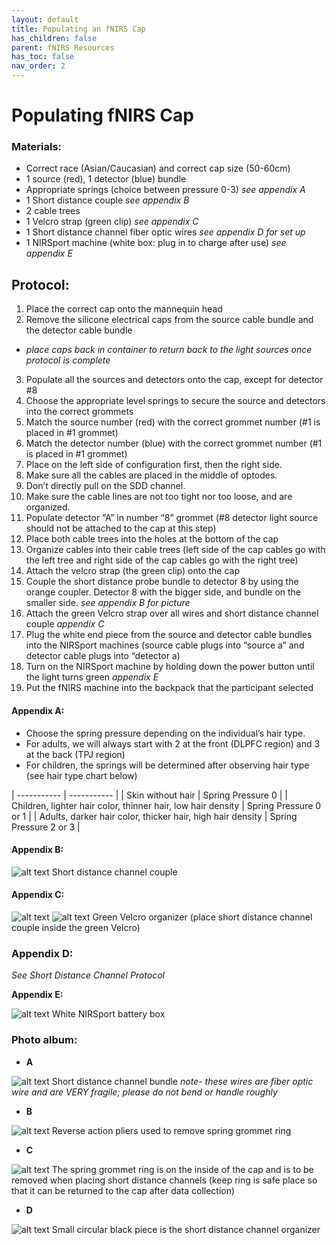 ```yaml
---
layout: default
title: Populating an fNIRS Cap
has_children: false
parent: fNIRS Resources
has_toc: false
nav_order: 2
---
```


# Populating fNIRS Cap

### Materials: 
- Correct race (Asian/Caucasian) and correct cap size (50-60cm)
- 1 source (red), 1 detector (blue) bundle 
- Appropriate springs (choice between pressure 0-3) *see appendix A*
- 1 Short distance couple *see appendix B*
- 2 cable trees 
- 1 Velcro strap (green clip) *see appendix C*
- 1 Short distance channel fiber optic wires *see appendix D for set up*
- 1 NIRSport machine (white box: plug in to charge after use) *see appendix E*

## Protocol:
1. Place the correct cap onto the mannequin head
2. Remove the silicone electrical caps from the source cable bundle and the detector cable bundle
- *place caps back in container to return back to the light sources once protocol is complete*
3. Populate all the sources and detectors onto the cap, except for detector #8
4. Choose the appropriate level springs to secure the source and detectors into the correct grommets
5. Match the source number (red) with the correct grommet number (#1 is placed in #1 grommet)
6. Match the detector number (blue) with the correct grommet number (#1 is placed in #1 grommet) 
7. Place on the left side of configuration first, then the right side. 
8. Make sure all the cables are placed in the middle of optodes. 
9. Don’t directly pull on the SDD channel.  
10. Make sure the cable lines are not too tight nor too loose, and are organized. 
11. Populate detector “A” in number “8” grommet (#8 detector light source should not be attached to the cap at this step)
12. Place both cable trees into the holes at the bottom of the cap 
13. Organize cables into their cable trees (left side of the cap cables go with the left tree and right side of the cap cables go with the right tree)
14. Attach the velcro strap (the green clip) onto the cap
15. Couple the short distance probe bundle to detector 8 by using the orange coupler. Detector 8 with the bigger side, and bundle on the smaller side. *see appendix B for picture*
16. Attach the green Velcro strap over all wires and short distance channel couple *appendix C*
17. Plug the white end piece from the source and detector cable bundles into the NIRSport machines (source cable plugs into “source a” and detector cable plugs into “detector a)
18. Turn on the NIRSport machine by holding down the power button until the light turns green *appendix E* 
19. Put the fNIRS machine into the backpack that the participant selected 





#### Appendix A:
- Choose the spring pressure depending on the individual’s hair type. 
- For adults, we will always start with 2 at the front (DLPFC region) and 3 at the back (TPJ region)
- For children, the springs will be determined after observing hair type (see hair type chart below)

| ----------- | ----------- |
| Skin without hair | Spring Pressure 0 |
| Children, lighter hair color, thinner hair, low hair density | Spring Pressure 0 or 1 |
| Adults, darker hair color, thicker hair, high hair density | Spring Pressure 2 or 3 |

#### Appendix B:

![alt text](couple.png)
Short distance channel couple 

#### Appendix C:

![alt text](velcro.png)
![alt text](velcro_2.png)
Green Velcro organizer (place short distance channel couple inside the green Velcro) 

### Appendix D:
*See Short Distance Channel Protocol*

**Appendix E:**

![alt text](nirsport.png)
White NIRSport battery box 


### Photo album:
- **A**

![alt text](sd_channel.png)
Short distance channel bundle *note- these wires are fiber optic wire and are VERY fragile; please do not bend or handle roughly*

- **B**

![alt text](pliers.png)
Reverse action pliers used to remove spring grommet ring 

- **C**

![alt text](grommet_structure.png)
The spring grommet ring is on the inside of the cap and is to be removed when placing short distance channels (keep ring is safe place so that it can be returned to the cap after data collection)

- **D**

![alt text](sd_layout.png)
Small circular black piece is the short distance channel organizer 